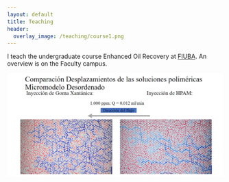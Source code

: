```yaml
---
layout: default
title: Teaching
header:
  overlay_image: /teaching/course1.png
---
```


I teach the undergraduate course Enhanced Oil Recovery at [FIUBA](https://www.fi.uba.ar).
An  overview is on the  Faculty campus. 

![page](course1.png)
